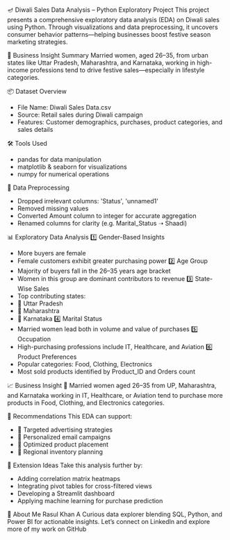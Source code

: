 🪔 Diwali Sales Data Analysis – Python Exploratory Project
This project presents a comprehensive exploratory data analysis (EDA) on Diwali sales using Python. Through visualizations and data preprocessing, it uncovers consumer behavior patterns—helping businesses boost festive season marketing strategies.

🧠 Business Insight Summary
Married women, aged 26–35, from urban states like Uttar Pradesh, Maharashtra, and Karnataka, working in high-income professions tend to drive festive sales—especially in lifestyle categories.

📦 Dataset Overview
- File Name: Diwali Sales Data.csv
- Source: Retail sales during Diwali campaign
- Features: Customer demographics, purchases, product categories, and sales details

🛠️ Tools Used
- pandas for data manipulation
- matplotlib & seaborn for visualizations
- numpy for numerical operations

🧹 Data Preprocessing
- Dropped irrelevant columns: 'Status', 'unnamed1'
- Removed missing values
- Converted Amount column to integer for accurate aggregation
- Renamed columns for clarity (e.g. Marital_Status ➝ Shaadi)

📊 Exploratory Data Analysis
1️⃣ Gender-Based Insights
- More buyers are female
- Female customers exhibit greater purchasing power
2️⃣ Age Group
- Majority of buyers fall in the 26–35 years age bracket
- Women in this group are dominant contributors to revenue
3️⃣ State-Wise Sales
- Top contributing states:
- 🥇 Uttar Pradesh
- 🥈 Maharashtra
- 🥉 Karnataka
4️⃣ Marital Status
- Married women lead both in volume and value of purchases
5️⃣ Occupation
- High-purchasing professions include IT, Healthcare, and Aviation
6️⃣ Product Preferences
- Popular categories: Food, Clothing, Electronics
- Most sold products identified by Product_ID and Orders count

📈 Business Insight
🧵 Married women aged 26–35 from UP, Maharashtra, and Karnataka working in IT, Healthcare, or Aviation tend to purchase more products in Food, Clothing, and Electronics categories.

📌 Recommendations
This EDA can support:
- 🎯 Targeted advertising strategies
- 📧 Personalized email campaigns
- 🛒 Optimized product placement
- 🏬 Regional inventory planning

🧪 Extension Ideas
Take this analysis further by:
- Adding correlation matrix heatmaps
- Integrating pivot tables for cross-filtered views
- Developing a Streamlit dashboard
- Applying machine learning for purchase prediction

👤 About Me
Rasul Khan A
Curious data explorer blending SQL, Python, and Power BI for actionable insights.
Let’s connect on LinkedIn and explore more of my work on GitHub
